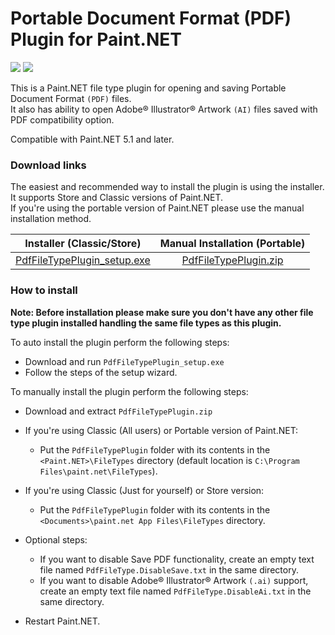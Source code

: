 # Portable Document Format (PDF) Plugin for Paint.NET

[![](https://img.shields.io/github/release-pre/otuncelli/Portable-Document-Format-Plugin-for-Paint.NET.svg?style=flat)](https://github.com/otuncelli/Portable-Document-Format-Plugin-for-Paint.NET/releases)
[![](https://img.shields.io/github/downloads/otuncelli/Portable-Document-Format-Plugin-for-Paint.NET/total.svg?style=flat)](https://github.com/otuncelli/Portable-Document-Format-Plugin-for-Paint.NET/releases)

This is a Paint.NET file type plugin for opening and saving Portable Document Format `(PDF)` files.<br/>
It also has ability to open Adobe® Illustrator® Artwork `(AI)` files saved with PDF compatibility option.

Compatible with Paint.NET 5.1 and later.

### Download links

The easiest and recommended way to install the plugin is using the installer. It supports Store and Classic versions of Paint.NET.<br/>
If you're using the portable version of Paint.NET please use the manual installation method.

| Installer (Classic/Store) | Manual Installation (Portable) |
|:-------------------------:|:------------------------------:|
| [PdfFileTypePlugin_setup.exe](https://github.com/otuncelli/Portable-Document-Format-Plugin-for-Paint.NET/releases/latest/download/PdfFileTypePlugin_setup.exe) | [PdfFileTypePlugin.zip](https://github.com/otuncelli/Portable-Document-Format-Plugin-for-Paint.NET/releases/latest/download/PdfFileTypePlugin.zip) |

### How to install

**Note: Before installation please make sure you don't have any other file type plugin installed handling the same file types as this plugin.**

To auto install the plugin perform the following steps:
  * Download and run `PdfFileTypePlugin_setup.exe`
  * Follow the steps of the setup wizard.

To manually install the plugin perform the following steps:
  * Download and extract `PdfFileTypePlugin.zip`

  * If you're using Classic (All users) or Portable version of Paint.NET:
	* Put the `PdfFileTypePlugin` folder with its contents in the `<Paint.NET>\FileTypes` directory (default location is `C:\Program Files\paint.net\FileTypes`).
  * If you're using Classic (Just for yourself) or Store version:
    * Put the `PdfFileTypePlugin` folder with its contents in the `<Documents>\paint.net App Files\FileTypes` directory.

  * Optional steps:
	* If you want to disable Save PDF functionality, create an empty text file named `PdfFileType.DisableSave.txt` in the same directory.
	* If you want to disable Adobe® Illustrator® Artwork `(.ai)` support, create an empty text file named `PdfFileType.DisableAi.txt` in the same directory.

  * Restart Paint.NET.